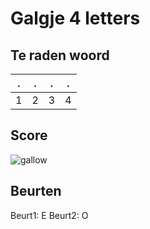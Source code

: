 # Galgje 4 letters

## Te raden woord

|.|.|.|.|
|-|-|-|-|
|1|2|3|4|

## Score
![gallow](./images/3.png)

## Beurten
Beurt1: E
Beurt2: O